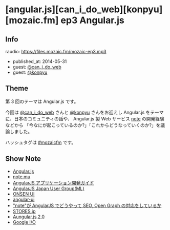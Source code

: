# [angular.js][can_i_do_web][konpyu][mozaic.fm] ep3 Angular.js

## Info

raudio: https://files.mozaic.fm/mozaic-ep3.mp3

- published_at: 2014-05-31
- guest: [@can_i_do_web](https://twitter.com/can_i_do_web)
- guest: [@konpyu](https://twitter.com/konpyu)


## Theme

第 3 回のテーマは Angular.js です。

今回は [@can_i_do_web](https://twitter.com/can_i_do_web) さんと [@konpyu](https://twitter.com/konpyu) さんをお迎えし Angular.js をテーマに、日本のコミュニティの話や、 Angular.js 製 Web サービス [note](http://t.umblr.com/redirect?z=https%3A%2F%2Fnote.mu%2F&t=NGI1YzIxMDI3ZThkYzY5Njg0NTAzODBjM2NjNTI5NWZmMmU0ZTMyMixqYnFMam9ibQ%3D%3D) の開発経験などから 「今なにが起こっているのか?」「これからどうなっていくのか?」を議論しました。

ハッシュタグは [#mozaicfm](https://twitter.com/search?q=mozaicfm&src=hash) です。


## Show Note

- [Angular.js](http://t.umblr.com/redirect?z=https%3A%2F%2Fangularjs.org%2F&t=MTc4Y2I5YmVjNzA0ZWRhNjFkNzVmZjY5MDkxNTNkZGQ3MzlhZDM3ZCxqYnFMam9ibQ%3D%3D)
- [note.mu](http://t.umblr.com/redirect?z=http%3A%2F%2Fnote.mu&t=Y2NlOWI5M2FlODIyZmY0NDBkYTI0YjUwN2NlYjVhYjY0NjgyOWE5MyxqYnFMam9ibQ%3D%3D)
- [AngularJS アプリケーション開発ガイド](http://t.umblr.com/redirect?z=http%3A%2F%2Fwww.oreilly.co.jp%2Fbooks%2F9784873116679%2F&t=ZDI1MzcyNzI3ZWIzMmQzZmQwNmI4NjQzMDU1MTE0ZWQ2ZjhkMzIyZixqYnFMam9ibQ%3D%3D)
- [AngularJS Japan User Group(ML)](http://t.umblr.com/redirect?z=https%3A%2F%2Fgroups.google.com%2Fforum%2F%23%21forum%2Fangularjs-jp&t=Zjc4MDczZGI3MzgzNjgzYTQ0NmE4YTg3YjVlZWZlY2ViZmFkZmQ4NixqYnFMam9ibQ%3D%3D)
- [ONSEN UI](http://t.umblr.com/redirect?z=http%3A%2F%2Fonsenui.io%2F&t=ZDMxZDEwNTI2N2JlNDBhODY2MGQzMmJjZGRjNWUzZjZmMzU4NDUwMixqYnFMam9ibQ%3D%3D)
- [angular-ui](http://t.umblr.com/redirect?z=http%3A%2F%2Fangular-ui.github.io%2F&t=M2EwNDZjNGMzYTU5OWExZTQ4NDRkNjYwNjNjZjMxNTU2MDU5ZjkxYyxqYnFMam9ibQ%3D%3D)
- ["note"が AngularJS でどうやって SEO, Open Graph の対応をしているか](http://t.umblr.com/redirect?z=https%3A%2F%2Fnote.mu%2Fwadako%2Fn%2Fn01733b19bc9c&t=MDEzZWI5MWM4NTcyYzA4NzhiZGZmNDJlOTU5MTk4YTE1MjNhMDBkNixqYnFMam9ibQ%3D%3D)
- [STORES.jp](http://t.umblr.com/redirect?z=http%3A%2F%2Fstores.jp%2F&t=Njg1YjQ2MWY3YjQwZmRjYzNhZmFhZTdlMWEzYTZkNmRlM2M4NGIzOSxqYnFMam9ibQ%3D%3D)
- [Aungular.js 2.0](http://t.umblr.com/redirect?z=http%3A%2F%2Fblog.angularjs.org%2F2014%2F03%2Fangular-20.html&t=NmE5ZmExNDUxNGI5MDNlZWRlMzYxMTA3NDcyMDlkZDE1ZjQxZjU1YyxqYnFMam9ibQ%3D%3D)
- [Google I/O](http://t.umblr.com/redirect?z=https%3A%2F%2Fwww.google.com%2Fevents%2Fio&t=ZWMzZGIyMmQ1YzU4MzFkZDdjNDljMjVlYThkNDQ1ZGNiMjE2MTU1NCxqYnFMam9ibQ%3D%3D)
